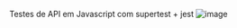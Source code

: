 Testes de API em Javascript com supertest + jest
![image](https://github.com/mirel9342/supertest-test/assets/106937455/f67e03de-d1d3-4505-9e82-f0826a8f9015)
